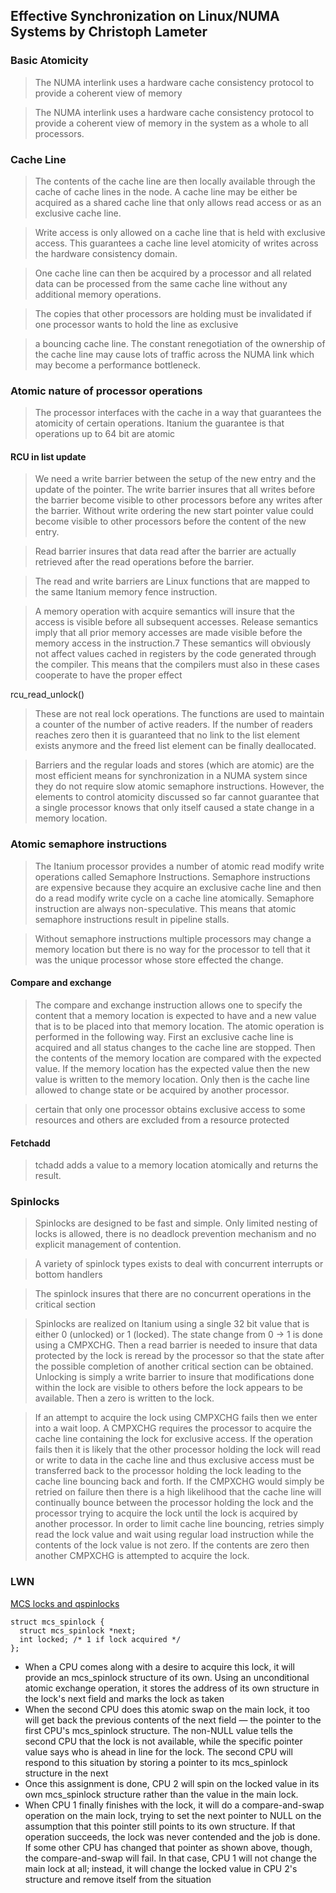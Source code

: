 
## Effective Synchronization on Linux/NUMA Systems by Christoph Lameter

### Basic Atomicity
> The NUMA interlink uses a hardware cache consistency protocol to provide a coherent view of memory

> The NUMA interlink uses a hardware cache consistency protocol to provide a coherent view of memory in the system as a whole to all processors.

### Cache Line
> The contents of the cache line are then locally available through the cache of cache lines in the node. A cache line may be either be acquired as a shared cache line that only allows read access or as an exclusive cache line.

> Write access is only allowed on a cache line that is held with exclusive access. This guarantees a cache line level atomicity of writes across the hardware consistency domain.

> One cache line can then be acquired by a processor and all related data can be processed from the same cache line without any additional memory operations.

> The copies that other processors are holding must be invalidated if one processor wants to hold the line as exclusive

> a bouncing cache line. The constant renegotiation of the ownership of the cache line may cause lots of traffic across the NUMA link which may
become a performance bottleneck.

### Atomic nature of processor operations

> The processor interfaces with the cache in a way that guarantees the atomicity of certain operations. Itanium the guarantee is that operations up to 64 bit are atomic

#### RCU in list update
> We need a write barrier between the setup of the new entry and the update of the pointer. The write barrier insures that all writes before the barrier become visible to other processors before any writes after the barrier. Without write ordering the new start pointer value could become visible to other processors before the content of the new entry.

> Read barrier insures that data read after the barrier are actually retrieved after the read operations before the barrier.

> The read and write barriers are Linux functions that are mapped to the same Itanium memory fence instruction.

> A memory operation with acquire semantics will insure that the access is visible before all subsequent accesses. Release semantics imply that all prior memory accesses are made visible before the memory access in the instruction.7 These semantics will obviously not affect values cached in registers by the code generated through the compiler. This means that the compilers must also in these cases cooperate to have the proper effect

rcu_read_unlock()
> These are not real lock operations. The functions are used to maintain a counter of the number of active readers. If the number of readers reaches zero then it is guaranteed that no link to the list element exists anymore and the freed list element can be finally deallocated.

> Barriers and the regular loads and stores (which are atomic) are the most efficient means for synchronization in a NUMA system since they do not require slow atomic semaphore instructions. However, the elements to control atomicity discussed so far cannot guarantee that a single processor knows that only itself caused a state change in a memory location.

### Atomic semaphore instructions
> The Itanium processor provides a number of atomic read modify write operations called Semaphore Instructions. Semaphore instructions are expensive because they acquire an
exclusive cache line and then do a read modify write cycle on a cache line atomically. Semaphore instruction are always non-speculative. This means that atomic
semaphore instructions result in pipeline stalls.

> Without semaphore instructions multiple processors may change a memory location but there is no way for the processor to tell that it was the unique processor whose store
effected the change.

#### Compare and exchange
> The compare and exchange instruction allows one to specify the content that a memory location is expected to have and a new value that is to be placed into that memory
location. The atomic operation is performed in the following way. First an exclusive cache line is acquired and all status changes to the cache line are stopped. Then the
contents of the memory location are compared with the expected value. If the memory location has the expected value then the new value is written to the memory location.
Only then is the cache line allowed to change state or be acquired by another processor.

> certain that only one processor obtains exclusive access to some resources and others are excluded from a resource protected

#### Fetchadd
> tchadd adds a value to a memory location atomically and returns the result.

### Spinlocks
> Spinlocks are designed to be fast and simple. Only limited nesting of locks is allowed, there is no deadlock prevention mechanism and no explicit management of contention.

> A variety of spinlock types exists to deal with concurrent interrupts or bottom handlers

> The spinlock insures that there are no concurrent operations in the critical section

> Spinlocks are realized on Itanium using a single 32 bit value that is either 0 (unlocked) or 1 (locked). The state change from 0 -> 1 is done using a CMPXCHG. Then a read barrier is needed to insure that data protected by the lock is reread by the processor so that the state after the possible completion of another critical section can be obtained. Unlocking is simply a write barrier to insure that modifications done within the lock are visible to others before the lock appears to be available. Then a zero is written to the lock.

> If an attempt to acquire the lock using CMPXCHG fails then we enter into a wait loop. A CMPXCHG requires the processor to acquire the cache line containing the lock for
exclusive access. If the operation fails then it is likely that the other processor holding the lock will read or write to data in the cache line and thus exclusive access must be transferred back to the processor holding the lock leading to the cache line bouncing back and forth.
> If the CMPXCHG would simply be retried on failure then there is a high likelihood that the cache line will continually bounce between the processor holding the lock and the processor trying to acquire the lock until the lock is acquired by another processor. In order to limit cache line bouncing, retries simply read the lock value and wait using regular load instruction while the contents of the lock value is not zero. If the contents are zero then another CMPXCHG is attempted to acquire the lock.

### LWN
[MCS locks and qspinlocks](https://lwn.net/Articles/590243/)
```
struct mcs_spinlock {
  struct mcs_spinlock *next;
  int locked; /* 1 if lock acquired */
};
```
* When a CPU comes along with a desire to acquire this lock, it will provide an mcs_spinlock structure of its own. Using an unconditional atomic exchange operation, it stores the address of its own structure in the lock's next field and marks the lock as taken
* When the second CPU does this atomic swap on the main lock, it too will get back the previous contents of the next field — the pointer to the first CPU's mcs_spinlock structure. The non-NULL value tells the second CPU that the lock is not available, while the specific pointer value says who is ahead in line for the lock. The second CPU will respond to this situation by storing a pointer to its mcs_spinlock structure in the next
* Once this assignment is done, CPU 2 will spin on the locked value in its own mcs_spinlock structure rather than the value in the main lock.
* When CPU 1 finally finishes with the lock, it will do a compare-and-swap operation on the main lock, trying to set the next pointer to NULL on the assumption that this pointer still points to its own structure. If that operation succeeds, the lock was never contended and the job is done. If some other CPU has changed that pointer as shown above, though, the compare-and-swap will fail. In that case, CPU 1 will not change the main lock at all; instead, it will change the locked value in CPU 2's structure and remove itself from the situation
